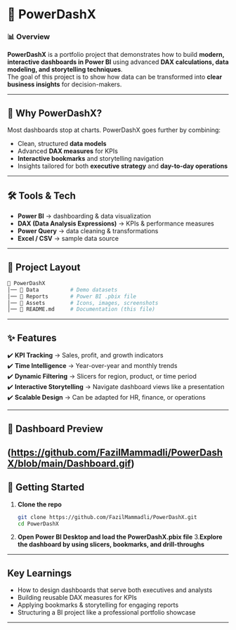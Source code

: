 # 🚀 PowerDashX  

### 📊 Overview  
**PowerDashX** is a portfolio project that demonstrates how to build **modern, interactive dashboards in Power BI** using advanced **DAX calculations, data modeling, and storytelling techniques**.  
The goal of this project is to show how data can be transformed into **clear business insights** for decision-makers.  

---

## 🎯 Why PowerDashX?  
Most dashboards stop at charts. PowerDashX goes further by combining:  
- Clean, structured **data models**  
- Advanced **DAX measures** for KPIs  
- **Interactive bookmarks** and storytelling navigation  
- Insights tailored for both **executive strategy** and **day-to-day operations**  

---

## 🛠️ Tools & Tech  
- **Power BI** → dashboarding & data visualization  
- **DAX (Data Analysis Expressions)** → KPIs & performance measures  
- **Power Query** → data cleaning & transformations  
- **Excel / CSV** → sample data source  

---

## 📂 Project Layout  
```bash
📁 PowerDashX
│── 📂 Data          # Demo datasets  
│── 📂 Reports       # Power BI .pbix file  
│── 📂 Assets        # Icons, images, screenshots  
│── 📜 README.md     # Documentation (this file)
```

---

## ✨ Features  
✔️ **KPI Tracking** → Sales, profit, and growth indicators  
✔️ **Time Intelligence** → Year-over-year and monthly trends  
✔️ **Dynamic Filtering** → Slicers for region, product, or time period  
✔️ **Interactive Storytelling** → Navigate dashboard views like a presentation  
✔️ **Scalable Design** → Can be adapted for HR, finance, or operations  

---

## 📸 Dashboard Preview  

(https://github.com/FazilMammadli/PowerDashX/blob/main/Dashboard.gif)
---

## 🚀 Getting Started  
1. **Clone the repo**  
   ```bash
   git clone https://github.com/FazilMammadli/PowerDashX.git
   cd PowerDashX
   ```
2. **Open Power BI Desktop and load the PowerDashX.pbix file**
3.**Explore the dashboard by using slicers, bookmarks, and drill-throughs**

---


## Key Learnings

- How to design dashboards that serve both executives and analysts
- Building reusable DAX measures for KPIs
- Applying bookmarks & storytelling for engaging reports
- Structuring a BI project like a professional portfolio showcase

---





